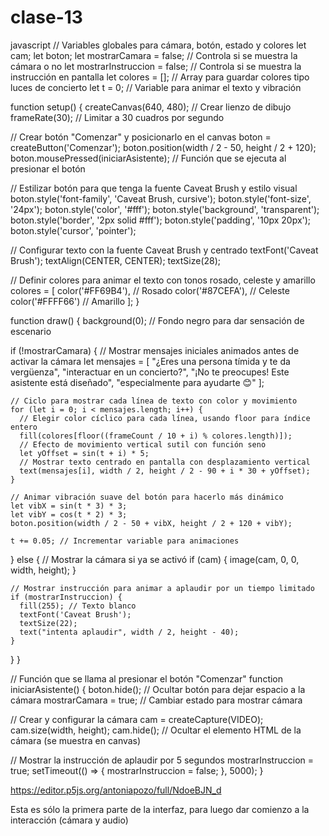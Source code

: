 # clase-13
javascript
// Variables globales para cámara, botón, estado y colores
let cam;
let boton;
let mostrarCamara = false;      // Controla si se muestra la cámara o no
let mostrarInstruccion = false; // Controla si se muestra la instrucción en pantalla
let colores = [];               // Array para guardar colores tipo luces de concierto
let t = 0;                     // Variable para animar el texto y vibración

function setup() {
  createCanvas(640, 480);      // Crear lienzo de dibujo
  frameRate(30);               // Limitar a 30 cuadros por segundo

  // Crear botón "Comenzar" y posicionarlo en el canvas
  boton = createButton('Comenzar');
  boton.position(width / 2 - 50, height / 2 + 120);
  boton.mousePressed(iniciarAsistente); // Función que se ejecuta al presionar el botón

  // Estilizar botón para que tenga la fuente Caveat Brush y estilo visual
  boton.style('font-family', 'Caveat Brush, cursive');
  boton.style('font-size', '24px');
  boton.style('color', '#fff');
  boton.style('background', 'transparent');
  boton.style('border', '2px solid #fff');
  boton.style('padding', '10px 20px');
  boton.style('cursor', 'pointer');

  // Configurar texto con la fuente Caveat Brush y centrado
  textFont('Caveat Brush');
  textAlign(CENTER, CENTER);
  textSize(28);

  // Definir colores para animar el texto con tonos rosado, celeste y amarillo
  colores = [
    color('#FF69B4'), // Rosado
    color('#87CEFA'), // Celeste
    color('#FFFF66')  // Amarillo
  ];
}

function draw() {
  background(0); // Fondo negro para dar sensación de escenario

  if (!mostrarCamara) {
    // Mostrar mensajes iniciales animados antes de activar la cámara
    let mensajes = [
      "¿Eres una persona tímida y te da vergüenza",
      "interactuar en un concierto?",
      "¡No te preocupes! Este asistente está diseñado",
      "especialmente para ayudarte 😊"
    ];

    // Ciclo para mostrar cada línea de texto con color y movimiento
    for (let i = 0; i < mensajes.length; i++) {
      // Elegir color cíclico para cada línea, usando floor para índice entero
      fill(colores[floor((frameCount / 10 + i) % colores.length)]);
      // Efecto de movimiento vertical sutil con función seno
      let yOffset = sin(t + i) * 5;
      // Mostrar texto centrado en pantalla con desplazamiento vertical
      text(mensajes[i], width / 2, height / 2 - 90 + i * 30 + yOffset);
    }

    // Animar vibración suave del botón para hacerlo más dinámico
    let vibX = sin(t * 3) * 3;
    let vibY = cos(t * 2) * 3;
    boton.position(width / 2 - 50 + vibX, height / 2 + 120 + vibY);

    t += 0.05; // Incrementar variable para animaciones

  } else {
    // Mostrar la cámara si ya se activó
    if (cam) {
      image(cam, 0, 0, width, height);
    }

    // Mostrar instrucción para animar a aplaudir por un tiempo limitado
    if (mostrarInstruccion) {
      fill(255); // Texto blanco
      textFont('Caveat Brush');
      textSize(22);
      text("intenta aplaudir", width / 2, height - 40);
    }
  }
}

// Función que se llama al presionar el botón "Comenzar"
function iniciarAsistente() {
  boton.hide();           // Ocultar botón para dejar espacio a la cámara
  mostrarCamara = true;   // Cambiar estado para mostrar cámara

  // Crear y configurar la cámara
  cam = createCapture(VIDEO);
  cam.size(width, height);
  cam.hide();             // Ocultar el elemento HTML de la cámara (se muestra en canvas)

  // Mostrar la instrucción de aplaudir por 5 segundos
  mostrarInstruccion = true;
  setTimeout(() => {
    mostrarInstruccion = false;
  }, 5000);
}


https://editor.p5js.org/antoniapozo/full/NdoeBJN_d

Esta es sólo la primera parte de la interfaz, para luego dar comienzo a la interacción (cámara y audio) 
